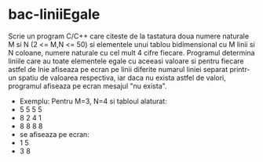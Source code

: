 # bac-liniiEgale
Scrie un program C/C++ care citeste de la tastatura doua numere naturale M si N (2 <= M,N <= 50) si elementele unui tablou bidimensional cu M linii si N coloane, numere naturale cu cel mult 4 cifre fiecare. Programul determina liniile care au toate elementele egale cu aceeasi valoare si pentru fiecare astfel de lnie afiseaza pe ecran pe linii diferite numarul liniei separat printr-un spatiu de valoarea respectiva, iar daca nu exista astfel de valori, programul afiseaza pe ecran mesajul "nu exista".
* Exemplu: Pentru M=3, N=4 si tabloul alaturat:
* 5 5 5 5
* 8 2 4 1
* 8 8 8 8
* se afiseaza pe ecran:
* 1 5
* 3 8
